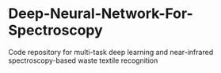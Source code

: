 # Deep-Neural-Network-For-Spectroscopy
Code repository for multi-task deep learning and near-infrared spectroscopy-based waste textile recognition
